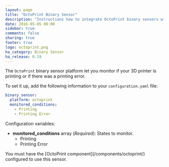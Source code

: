 ```yaml
---
layout: page
title: "OctoPrint Binary Sensor"
description: "Instructions how to integrate OctoPrint binary sensors within Home Assistant."
date: 2016-05-05 08:00
sidebar: true
comments: false
sharing: true
footer: true
logo: octoprint.png
ha_category: Binary Sensor
ha_release: 0.19
---
```



The `OctoPrint` binary sensor platform let you monitor if your 3D printer is printing or if there was a printing error.

To set it up, add the following information to your `configuration.yaml` file:

```yaml
binary_sensor:
  platform: octoprint
  monitored_conditions:
    - Printing
    - Printing Error
```

Configuration variables:

- **monitored_conditions** array (*Required*): States to monitor.
  - Printing
  - Printing Error

<p class='note'>You must have the [OctoPrint component](/components/octoprint/) configured to use this sensor.</p>
